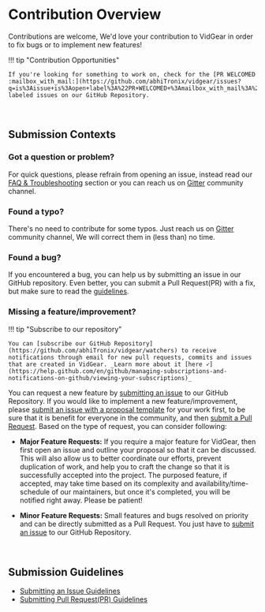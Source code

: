 <!--
===============================================
vidgear library source-code is deployed under the Apache 2.0 License:

Copyright (c) 2019-2020 Abhishek Thakur(@abhiTronix) <abhi.una12@gmail.com>

Licensed under the Apache License, Version 2.0 (the "License");
you may not use this file except in compliance with the License.
You may obtain a copy of the License at

   http://www.apache.org/licenses/LICENSE-2.0

Unless required by applicable law or agreed to in writing, software
distributed under the License is distributed on an "AS IS" BASIS,
WITHOUT WARRANTIES OR CONDITIONS OF ANY KIND, either express or implied.
See the License for the specific language governing permissions and
limitations under the License.
===============================================
-->

# Contribution Overview

Contributions are welcome, We'd love your contribution to VidGear in order to fix bugs or to implement new features!

!!! tip "Contribution Opportunities"

    If you're looking for something to work on, check for the [PR WELCOMED :mailbox_with_mail:](https://github.com/abhiTronix/vidgear/issues?q=is%3Aissue+is%3Aopen+label%3A%22PR+WELCOMED+%3Amailbox_with_mail%3A%22) labeled issues on our GitHub Repository.

&nbsp;

## Submission Contexts

### Got a question or problem?


For quick questions, please refrain from opening an issue, instead read our [FAQ & Troubleshooting](../help/get_help/#frequently-asked-questions) section or you can reach us on [Gitter](https://gitter.im/vidgear/community) community channel.


### Found a typo?

There's no need to contribute for some typos. Just reach us on [Gitter](https://gitter.im/vidgear/community) community channel, We will correct them in (less than) no time. 


### Found a bug?

If you encountered a bug, you can help us by submitting an issue in our GitHub repository. Even better, you can submit a Pull Request(PR) with a fix, but make sure to read the [guidelines](#submission-guidelines).


### Missing a feature/improvement?

!!! tip "Subscribe to our repository"

    You can [subscribe our GitHub Repository](https://github.com/abhiTronix/vidgear/watchers) to receive notifications through email for new pull requests, commits and issues that are created in VidGear. _Learn more about it [here ➶](https://help.github.com/en/github/managing-subscriptions-and-notifications-on-github/viewing-your-subscriptions)_

You can request a new feature by [submitting an issue](../contribution/issue/) to our GitHub Repository. If you would like to implement a new feature/improvement, please [submit an issue with a proposal template](https://github.com/abhiTronix/vidgear/issues/new?labels=issue%3A+proposal&template=proposal.md) for your work first, to be sure that it is benefit for everyone in the community, and then [submit a Pull Request](../contribution/PR/). Based on the type of request, you can consider following:

* **Major Feature Requests:** If you require a major feature for VidGear, then first open an issue and outline your proposal so that it can be discussed. This will also allow us to better coordinate our efforts, prevent duplication of work, and help you to craft the change so that it is successfully accepted into the project. The purposed feature, if accepted, may take time based on its complexity and availability/time-schedule of our maintainers, but once it's completed, you will be notified right away. Please be patient! 

* **Minor Feature Requests:**  Small features and bugs resolved on priority and can be directly submitted as a Pull Request. You just have to [submit an issue](../contribution/issue/) to our GitHub Repository.

&nbsp;

## Submission Guidelines

- [Submitting an Issue Guidelines](../contribution/issue/)
- [Submitting Pull Request(PR) Guidelines](../contribution/PR/)

&nbsp;